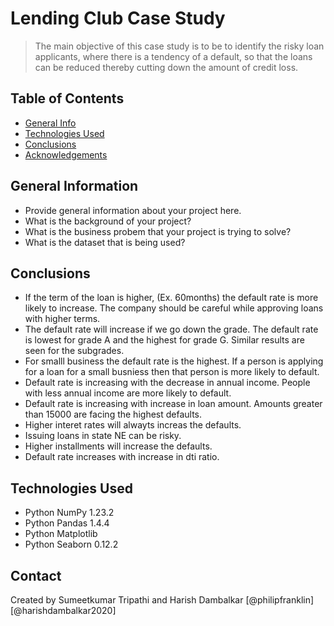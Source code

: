 # Lending Club Case Study
> The main objective of this case study is to be to identify the risky loan applicants, where there is a tendency of a default, so that the loans can be reduced thereby cutting down the amount of credit loss.


## Table of Contents
* [General Info](#general-information)
* [Technologies Used](#technologies-used)
* [Conclusions](#conclusions)
* [Acknowledgements](#acknowledgements)



## General Information
- Provide general information about your project here.
- What is the background of your project?
- What is the business probem that your project is trying to solve?
- What is the dataset that is being used?



## Conclusions
- If the term of the loan is higher, (Ex. 60months) the default rate is more likely to increase. The company should be careful while approving loans with higher terms.
- The default rate will increase if we go down the grade. The default rate is lowest for grade A and the highest for grade G. Similar results are seen for the subgrades. 
- For smalll business the default rate is the highest. If a person is applying for a loan for a small busniess then that person is more likely to default.
- Default rate is increasing with the decrease in annual income. People with less annual income are more likely to default.
- Default rate is increasing with increase in loan amount. Amounts greater than 15000 are facing the highest defaults.
- Higher interet rates will alwayts increas the defaults.
- Issuing loans in state NE can be risky.
- Higher installments will increase the defaults.
- Default rate increases with increase in dti ratio.



## Technologies Used
- Python NumPy 1.23.2
- Python Pandas 1.4.4
- Python Matplotlib 
- Python Seaborn 0.12.2



## Contact
Created by 
Sumeetkumar Tripathi and Harish Dambalkar
[@philipfranklin] [@harishdambalkar2020]
